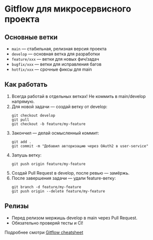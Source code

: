 # Gitflow для микросервисного проекта

## Основные ветки

- `main` — стабильная, релизная версия проекта
- `develop` — основная ветка для разработки
- `feature/xxx` — ветки для новых фич/задач
- `bugfix/xxx` — ветки для исправления багов
- `hotfix/xxx` — срочные фиксы для main

## Как работать

1. Всегда работай в отдельных ветках! Не коммить в main/develop напрямую.
2. Для новой задачи — создай ветку от develop:
   ```
   git checkout develop
   git pull
   git checkout -b feature/my-feature
   ```
3. Закончил — делай осмысленный коммит:
   ```
   git add .
   git commit -m "Добавил авторизацию через OAuth2 в user-service"
   ```
4. Запушь ветку:
   ```
   git push origin feature/my-feature
   ```
5. Создай Pull Request в develop, после ревью — замёржь.
6. После завершения задачи — удали feature-ветку:
   ```
   git branch -d feature/my-feature
   git push origin --delete feature/my-feature
   ```

## Релизы

- Перед релизом мержишь develop в main через Pull Request.
- Обязательно проверяй тесты и CI!

Подробнее смотри [Gitflow cheatsheet](https://www.atlassian.com/git/tutorials/comparing-workflows/gitflow-workflow)